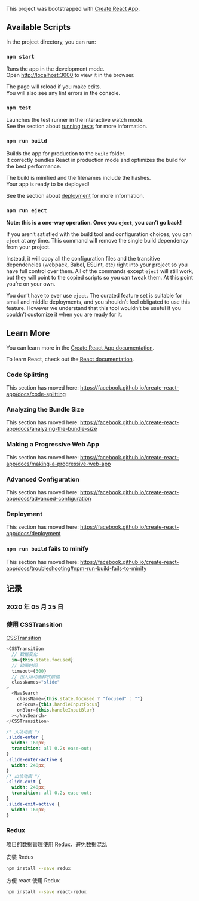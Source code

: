 This project was bootstrapped with [Create React App](https://github.com/facebook/create-react-app).

## Available Scripts

In the project directory, you can run:

### `npm start`

Runs the app in the development mode.<br />
Open [http://localhost:3000](http://localhost:3000) to view it in the browser.

The page will reload if you make edits.<br />
You will also see any lint errors in the console.

### `npm test`

Launches the test runner in the interactive watch mode.<br />
See the section about [running tests](https://facebook.github.io/create-react-app/docs/running-tests) for more information.

### `npm run build`

Builds the app for production to the `build` folder.<br />
It correctly bundles React in production mode and optimizes the build for the best performance.

The build is minified and the filenames include the hashes.<br />
Your app is ready to be deployed!

See the section about [deployment](https://facebook.github.io/create-react-app/docs/deployment) for more information.

### `npm run eject`

**Note: this is a one-way operation. Once you `eject`, you can’t go back!**

If you aren’t satisfied with the build tool and configuration choices, you can `eject` at any time. This command will remove the single build dependency from your project.

Instead, it will copy all the configuration files and the transitive dependencies (webpack, Babel, ESLint, etc) right into your project so you have full control over them. All of the commands except `eject` will still work, but they will point to the copied scripts so you can tweak them. At this point you’re on your own.

You don’t have to ever use `eject`. The curated feature set is suitable for small and middle deployments, and you shouldn’t feel obligated to use this feature. However we understand that this tool wouldn’t be useful if you couldn’t customize it when you are ready for it.

## Learn More

You can learn more in the [Create React App documentation](https://facebook.github.io/create-react-app/docs/getting-started).

To learn React, check out the [React documentation](https://reactjs.org/).

### Code Splitting

This section has moved here: https://facebook.github.io/create-react-app/docs/code-splitting

### Analyzing the Bundle Size

This section has moved here: https://facebook.github.io/create-react-app/docs/analyzing-the-bundle-size

### Making a Progressive Web App

This section has moved here: https://facebook.github.io/create-react-app/docs/making-a-progressive-web-app

### Advanced Configuration

This section has moved here: https://facebook.github.io/create-react-app/docs/advanced-configuration

### Deployment

This section has moved here: https://facebook.github.io/create-react-app/docs/deployment

### `npm run build` fails to minify

This section has moved here: https://facebook.github.io/create-react-app/docs/troubleshooting#npm-run-build-fails-to-minify

## 记录

### 2020 年 05 月 25 日

### 使用 CSSTransition

[CSSTransition](http://reactcommunity.org/react-transition-group/css-transition)

```js
<CSSTransition
  // 数据变化
  in={this.state.focused}
  // 动画时间
  timeout={300}
  // 出入场动画样式前缀
  classNames="slide"
>
  <NavSearch
    className={this.state.focused ? "focused" : ""}
    onFocus={this.handleInputFocus}
    onBlur={this.handleInputBlur}
  ></NavSearch>
</CSSTransition>
```

```css
/* 入场动画 */
.slide-enter {
  width: 160px;
  transition: all 0.2s ease-out;
}
.slide-enter-active {
  width: 240px;
}
/* 出场动画 */
.slide-exit {
  width: 240px;
  transition: all 0.2s ease-out;
}
.slide-exit-active {
  width: 160px;
}
```

### Redux

项目的数据管理使用 Redux，避免数据混乱

安装 Redux

```sh
npm install --save redux
```

方便 react 使用 Redux

```sh
npm install --save react-redux
```
